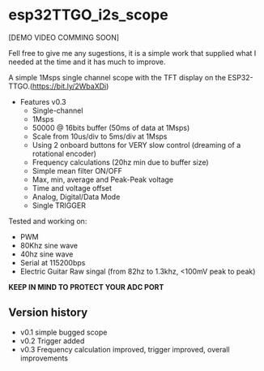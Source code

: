 esp32TTGO_i2s_scope
====================
[DEMO VIDEO COMMING SOON]

Fell free to give me any sugestions, it is a simple work that supplied what I needed at the time and it has much to improve.


A simple 1Msps single channel scope with the TFT display on the ESP32-TTGO.(https://bit.ly/2WbaXDi)

* Features v0.3
  * Single-channel
  * 1Msps
  * 50000 @ 16bits buffer (50ms of data at 1Msps)
  * Scale from 10us/div to 5ms/div at 1Msps
  * Using 2 onboard buttons for VERY slow control (dreaming of a rotational encoder)
  * Frequency calculations (20hz min due to buffer size)
  * Simple mean filter ON/OFF
  * Max, min, average and Peak-Peak voltage
  * Time and voltage offset
  * Analog, Digital/Data Mode
  * Single TRIGGER

Tested and working on:
* PWM
* 80Khz sine wave
* 40hz sine wave
* Serial at 115200bps
* Electric Guitar Raw singal (from 82hz to 1.3khz, <100mV peak to peak)

**KEEP IN MIND TO PROTECT YOUR ADC PORT**

Version history
-----------------
* v0.1 simple bugged scope
* v0.2 Trigger added
* v0.3 Frequency calculation improved, trigger improved, overall improvements
